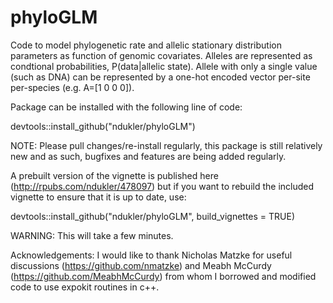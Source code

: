 # phyloGLM
Code to model phylogenetic rate and allelic stationary distribution parameters as function of genomic covariates. Alleles are represented as condtional probabilities, P(data|allelic state). Allele with only a single value (such as DNA) can be represented by a one-hot encoded vector per-site per-species (e.g. A=[1 0 0 0]). 

Package can be installed with the following line of code:

devtools::install_github("ndukler/phyloGLM")

NOTE: Please pull changes/re-install regularly, this package is still relatively new and as such, bugfixes and features are being added regularly.

A prebuilt version of the vignette is published here (http://rpubs.com/ndukler/478097) but if you want to rebuild the included vignette to ensure that it is up to date, use:

devtools::install_github("ndukler/phyloGLM", build_vignettes = TRUE)

WARNING: This will take a few minutes. 

Acknowledgements:
I would like to thank Nicholas Matzke for useful discussions (https://github.com/nmatzke) and Meabh McCurdy (https://github.com/MeabhMcCurdy) from whom I borrowed and modified code to use expokit routines in c++.
